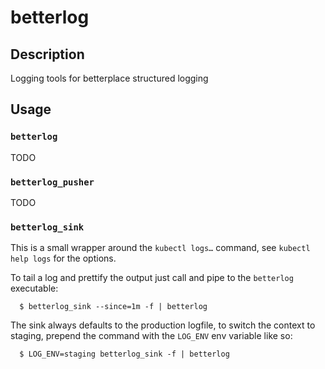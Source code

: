 # betterlog

## Description

Logging tools for betterplace structured logging

## Usage

### `betterlog`

TODO

### `betterlog_pusher`

TODO

### `betterlog_sink`

This is a small wrapper around the `kubectl logs…` command,
see `kubectl help logs` for the options.

To tail a log and prettify the output just call and pipe to the `betterlog`
executable:

```
  $ betterlog_sink --since=1m -f | betterlog
```

The sink always defaults to the production logfile, to switch the context to
staging, prepend the command with the `LOG_ENV` env variable like so:

```
  $ LOG_ENV=staging betterlog_sink -f | betterlog
```
